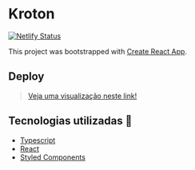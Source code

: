 # Kroton
[![Netlify Status](https://api.netlify.com/api/v1/badges/d8a88dc1-a71b-4a2b-897b-3ce0cec80361/deploy-status)](https://app.netlify.com/sites/herobe/deploys)

This project was bootstrapped with [Create React App](https://github.com/facebook/create-react-app).

## Deploy
 > [Veja uma visualização neste link!](https://kroton-deploy.netlify.app)

## Tecnologias utilizadas :arrow_down_small:

- [Typescript](https://www.typescriptlang.org/)
- [React](https://reactjs.org)
- [Styled Components](https://www.styled-components.com/)


